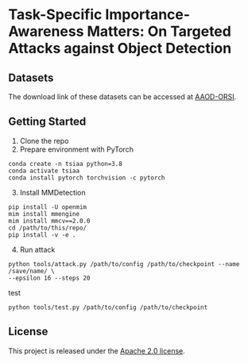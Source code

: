 # Task-Specific Importance-Awareness Matters: On Targeted Attacks against Object Detection


## Datasets
The download link of these datasets can be accessed at [AAOD-ORSI](https://github.com/xuxiangsun/AAOD-ORSI).

## Getting Started
1. Clone the repo
2. Prepare environment with PyTorch
```
conda create -n tsiaa python=3.8
conda activate tsiaa
conda install pytorch torchvision -c pytorch
```
3. Install MMDetection
```
pip install -U openmim
mim install mmengine
mim install mmcv==2.0.0
cd /path/to/this/repo/
pip install -v -e .
```
4. Run 
attack
```
python tools/attack.py /path/to/config /path/to/checkpoint --name /save/name/ \
--epsilon 16 --steps 20
```
test 
```
python tools/test.py /path/to/config /path/to/checkpoint 
```


## License

This project is released under the [Apache 2.0 license](LICENSE).

